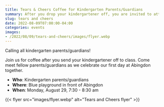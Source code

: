 ```yaml
--- 
title: Tears & Cheers Coffee for Kindergarten Parents/Guardians
summary: After you drop your kindergartener off, you are invited to attend the Tears & Cheers Coffee to meet fellow parents/guardians.
slug: tears and cheers
date: 2022-08-09T07:00:00-04:00
categories: events
images: 
- /2022/08/09/tears-and-cheers/images/flyer.webp
---
```


Calling all kindergarten parents/guardians!

Join us for coffee after you send your kindergartener off to class. Come meet fellow parents/guardians as we celebrate our first day at Abingdon together.

- **Who**: Kindergarten parents/guardians
- **Where**: Blue playground in front of Abingdon
- **When**: Monday, August 29, 7:30 - 8:30 am

{{< flyer src="images/flyer.webp" alt="Tears and Cheers flyer" >}}